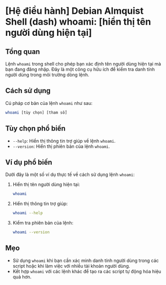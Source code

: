 # [Hệ điều hành] Debian Almquist Shell (dash) whoami: [hiển thị tên người dùng hiện tại]

## Tổng quan
Lệnh `whoami` trong shell cho phép bạn xác định tên người dùng hiện tại mà bạn đang đăng nhập. Đây là một công cụ hữu ích để kiểm tra danh tính người dùng trong môi trường dòng lệnh.

## Cách sử dụng
Cú pháp cơ bản của lệnh `whoami` như sau:

```bash
whoami [tùy chọn] [tham số]
```

## Tùy chọn phổ biến
- `--help`: Hiển thị thông tin trợ giúp về lệnh `whoami`.
- `--version`: Hiển thị phiên bản của lệnh `whoami`.

## Ví dụ phổ biến
Dưới đây là một số ví dụ thực tế về cách sử dụng lệnh `whoami`:

1. Hiển thị tên người dùng hiện tại:
   ```bash
   whoami
   ```

2. Hiển thị thông tin trợ giúp:
   ```bash
   whoami --help
   ```

3. Kiểm tra phiên bản của lệnh:
   ```bash
   whoami --version
   ```

## Mẹo
- Sử dụng `whoami` khi bạn cần xác minh danh tính người dùng trong các script hoặc khi làm việc với nhiều tài khoản người dùng.
- Kết hợp `whoami` với các lệnh khác để tạo ra các script tự động hóa hiệu quả hơn.